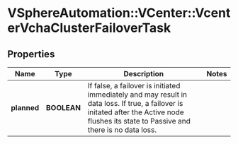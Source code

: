 # VSphereAutomation::VCenter::VcenterVchaClusterFailoverTask

## Properties
Name | Type | Description | Notes
------------ | ------------- | ------------- | -------------
**planned** | **BOOLEAN** | If false, a failover is initiated immediately and may result in data loss.  If true, a failover is initated after the Active node flushes its state to Passive and there is no data loss. | 


